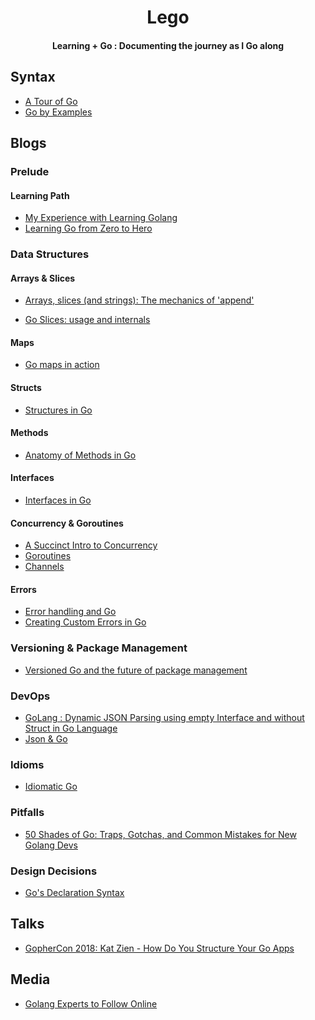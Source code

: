 <div align="center">
<h1> Lego </h1>
<h4> Learning + Go : Documenting the journey as I Go along
</div>


## Syntax

* [A Tour of Go](https://tour.golang.org/welcome/1)
* [Go by Examples](https://gobyexample.com/)


## Blogs

### Prelude

#### Learning Path

* [My Experience with Learning Golang](https://pmihaylov.com/learning-golang-experience/)
* [Learning Go from Zero to Hero](https://milapneupane.com.np/2019/07/06/learning-golang-from-zero-to-hero/)

### Data Structures

#### Arrays & Slices

* [Arrays, slices (and strings): The mechanics of 'append'](https://blog.golang.org/slices)

* [Go Slices: usage and internals](https://blog.golang.org/slices-intro)

#### Maps

* [Go maps in action](https://blog.golang.org/maps)

#### Structs

* [Structures in Go](https://medium.com/rungo/structures-in-go-76377cc106a2)

#### Methods

* [Anatomy of Methods in Go](https://medium.com/rungo/anatomy-of-methods-in-go-f552aaa8ac4a)

#### Interfaces

* [Interfaces in Go](https://medium.com/rungo/interfaces-in-go-ab1601159b3a)

#### Concurrency & Goroutines

* [A Succinct Intro to Concurrency](https://golangbot.com/concurrency/)
* [Goroutines](https://golangbot.com/goroutines/)
* [Channels](https://golangbot.com/channels/)

#### Errors

* [Error handling and Go](https://blog.golang.org/error-handling-and-go)
* [Creating Custom Errors in Go](https://www.digitalocean.com/community/tutorials/creating-custom-errors-in-go)

### Versioning & Package Management

* [Versioned Go and the future of package management](https://medium.com/blue-harvest-tech-blog/versioned-go-and-the-future-of-package-management-2fe5d56d7699)


### DevOps

* [GoLang : Dynamic JSON Parsing using empty Interface and without Struct in Go Language](https://medium.com/@irshadhasmat/golang-simple-json-parsing-using-empty-interface-and-without-struct-in-go-language-e56d0e69968)
* [Json & Go](https://blog.golang.org/json)

### Idioms

* [Idiomatic Go](https://about.sourcegraph.com/go/idiomatic-go)

### Pitfalls

* [50 Shades of Go: Traps, Gotchas, and Common Mistakes for New Golang Devs](http://devs.cloudimmunity.com/gotchas-and-common-mistakes-in-go-golang/)

### Design Decisions

* [Go's Declaration Syntax](https://blog.golang.org/declaration-syntax)

## Talks

* [GopherCon 2018: Kat Zien - How Do You Structure Your Go Apps](https://www.youtube.com/watch?v=oL6JBUk6tj0)

## Media

* [Golang Experts to Follow Online](https://blog.newrelic.com/technology/golang-experts-follow-online/)
